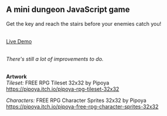 ## A mini dungeon JavaScript game
Get the key and reach the stairs before your enemies catch you!
<br/><br/>

[Live Demo](https://carla-ng.github.io/dungeon-mini-game-js/)
<br/><br/>

*There's still a lot of improvements to do.*
<br/><br/>

**Artwork**<br/>
*Tileset:* FREE RPG Tileset 32x32 by Pipoya
<br/>
https://pipoya.itch.io/pipoya-rpg-tileset-32x32
<br/>

*Characters:* FREE RPG Character Sprites 32x32 by Pipoya
<br/>
https://pipoya.itch.io/pipoya-free-rpg-character-sprites-32x32
